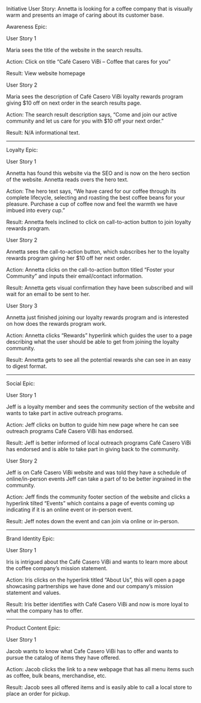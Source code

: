 Initiative User Story: Annetta is looking for a coffee company that is visually warm and presents an image of caring about its customer base.

Awareness Epic:

User Story 1

Maria sees the title of the website in the search results.

Action: Click on title “Café Casero ViBi – Coffee that cares for you”

Result: View website homepage

User Story 2

Maria sees the description of Café Casero ViBi loyalty rewards program giving $10 off on next order in the search results page.

Action: The search result description says, “Come and join our active community and let us care for you with $10 off your next order.”

Result: N/A informational text.

-------------------------------------------------------------------------------------------------

Loyalty Epic:

User Story 1

Annetta has found this website via the SEO and is now on the hero section of the website. Annetta reads overs the hero text.

Action: The hero text says, “We have cared for our coffee through its complete lifecycle, selecting and roasting the best coffee beans for your pleasure. Purchase a cup of coffee now and feel the warmth we have imbued into every cup.”

Result: Annetta feels inclined to click on call-to-action button to join loyalty rewards program.

User Story 2

Annetta sees the call-to-action button, which subscribes her to the loyalty rewards program giving her $10 off her next order.

Action: Annetta clicks on the call-to-action button titled “Foster your Community” and inputs their email/contact information.

Result: Annetta gets visual confirmation they have been subscribed and will wait for an email to be sent to her.

User Story 3

Annetta just finished joining our loyalty rewards program and is interested on how does the rewards program work.

Action: Annetta clicks “Rewards” hyperlink which guides the user to a page describing what the user should be able to get from joining the loyalty community.

Result: Annetta gets to see all the potential rewards she can see in an easy to digest format.

-------------------------------------------------------------------------------------------------

Social Epic:

User Story 1

Jeff is a loyalty member and sees the community section of the website and wants to take part in active outreach programs.

Action: Jeff clicks on button to guide him new page where he can see outreach programs Café Casero ViBi has endorsed.

Result: Jeff is better informed of local outreach programs Café Casero ViBi has endorsed and is able to take part in giving back to the community.

User Story 2

Jeff is on Café Casero ViBi website and was told they have a schedule of online/in-person events Jeff can take a part of to be better ingrained in the community.

Action: Jeff finds the community footer section of the website and clicks a hyperlink tilted “Events” which contains a page of events coming up indicating if it is an online event or in-person event.

 Result: Jeff notes down the event and can join via online or in-person.
 
-------------------------------------------------------------------------------------------------

Brand Identity Epic:

User Story 1

Iris is intrigued about the Café Casero ViBi and wants to learn more about the coffee company’s mission statement.

Action: Iris clicks on the hyperlink titled “About Us”, this will open a page showcasing partnerships we have done and our company’s mission statement and values.

Result: Iris better identifies with Café Casero ViBi and now is more loyal to what the company has to offer.

-------------------------------------------------------------------------------------------------

Product Content Epic:

User Story 1

Jacob wants to know what Cafe Casero ViBi has to offer and wants to pursue the catalog of items they have offered.

Action: Jacob clicks the link to a new webpage that has all menu items such as coffee, bulk beans, merchandise, etc.

Result: Jacob sees all offered items and is easily able to call a local store to place an order for pickup.
